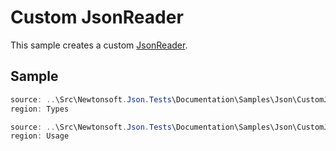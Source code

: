﻿# Custom JsonReader

This sample creates a custom [JsonReader](T:Newtonsoft.Json.JsonReader). 

## Sample

```csharp Types
source: ..\Src\Newtonsoft.Json.Tests\Documentation\Samples\Json\CustomJsonReader.cs
region: Types
```

```csharp Usage
source: ..\Src\Newtonsoft.Json.Tests\Documentation\Samples\Json\CustomJsonReader.cs
region: Usage
```

